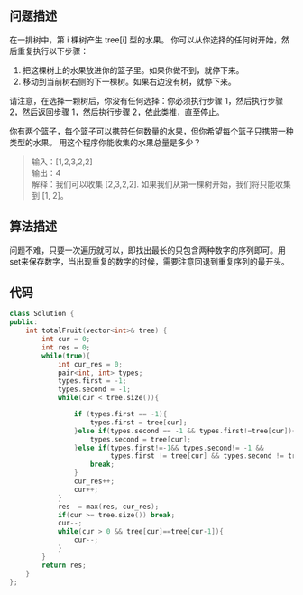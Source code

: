 ## 问题描述
在一排树中，第 i 棵树产生 tree[i] 型的水果。
你可以从你选择的任何树开始，然后重复执行以下步骤：

1. 把这棵树上的水果放进你的篮子里。如果你做不到，就停下来。
2. 移动到当前树右侧的下一棵树。如果右边没有树，就停下来。  

请注意，在选择一颗树后，你没有任何选择：你必须执行步骤 1，然后执行步骤 2，然后返回步骤 1，然后执行步骤 2，依此类推，直至停止。

你有两个篮子，每个篮子可以携带任何数量的水果，但你希望每个篮子只携带一种类型的水果。
用这个程序你能收集的水果总量是多少？

> 输入：[1,2,3,2,2]  
输出：4  
解释：我们可以收集 [2,3,2,2].
如果我们从第一棵树开始，我们将只能收集到 [1, 2]。

## 算法描述

问题不难，只要一次遍历就可以，即找出最长的只包含两种数字的序列即可。用set来保存数字，当出现重复的数字的时候，需要注意回退到重复序列的最开头。

## 代码
```c++
class Solution {
public:
    int totalFruit(vector<int>& tree) {
        int cur = 0;
        int res = 0;
        while(true){
            int cur_res = 0;
            pair<int, int> types;
            types.first = -1;
            types.second = -1;
            while(cur < tree.size()){

                if (types.first == -1){
                    types.first = tree[cur];
                }else if(types.second == -1 && types.first!=tree[cur]){
                    types.second = tree[cur];
                }else if(types.first!=-1&& types.second!= -1 && 
                         types.first != tree[cur] && types.second != tree[cur]){
                    break;
                }
                cur_res++;
                cur++;
            }
            res  = max(res, cur_res);
            if(cur >= tree.size()) break;
            cur--;
            while(cur > 0 && tree[cur]==tree[cur-1]){
                cur--;
            }
        }
        return res;
    }
};
```